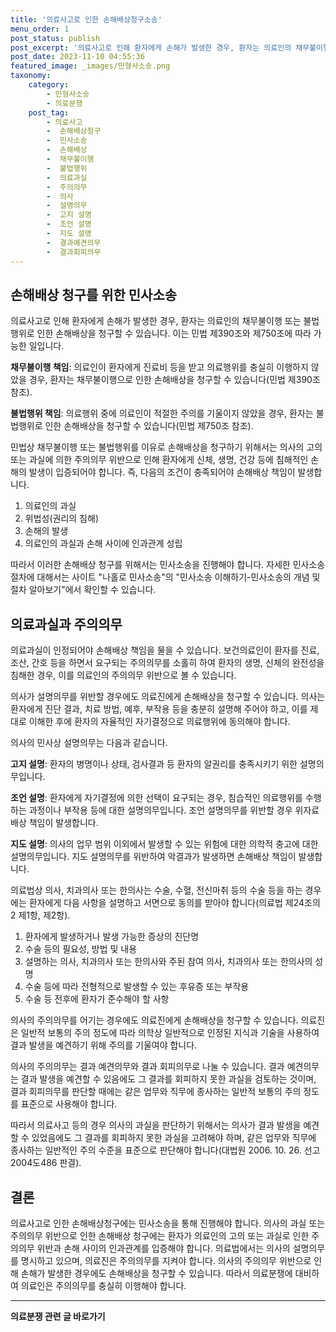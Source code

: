 ```yaml
---
title: '의료사고로 인한 손해배상청구소송'
menu_order: 1
post_status: publish
post_excerpt: '의료사고로 인해 환자에게 손해가 발생한 경우, 환자는 의료인의 채무불이행 또는 불법행위로 인한 손해배상을 청구할 수 있습니다. 이는 민법 제390조와 제750조에 따라 가능한 일입니다.'
post_date: 2023-11-10 04:55:36
featured_image: _images/민형사소송.png
taxonomy:
    category:
        - 민형사소송
        - 의료분쟁
    post_tag:
        - 의료사고
        -  손해배상청구
        -  민사소송
        -  손해배상
        -  채무불이행
        -  불법행위
        -  의료과실
        -  주의의무
        -  의사
        -  설명의무
        -  고지 설명
        -  조언 설명
        -  지도 설명
        -  결과예견의무
        -  결과회피의무
---
```


## 손해배상 청구를 위한 민사소송
의료사고로 인해 환자에게 손해가 발생한 경우, 환자는 의료인의 채무불이행 또는 불법행위로 인한 손해배상을 청구할 수 있습니다. 이는 민법 제390조와 제750조에 따라 가능한 일입니다.

**채무불이행 책임**: 의료인이 환자에게 진료비 등을 받고 의료행위를 충실히 이행하지 않았을 경우, 환자는 채무불이행으로 인한 손해배상을 청구할 수 있습니다(민법 제390조 참조).

**불법행위 책임**: 의료행위 중에 의료인이 적절한 주의를 기울이지 않았을 경우, 환자는 불법행위로 인한 손해배상을 청구할 수 있습니다(민법 제750조 참조).

민법상 채무불이행 또는 불법행위를 이유로 손해배상을 청구하기 위해서는 의사의 고의 또는 과실에 의한 주의의무 위반으로 인해 환자에게 신체, 생명, 건강 등에 침해적인 손해의 발생이 입증되어야 합니다. 즉, 다음의 조건이 충족되어야 손해배상 책임이 발생합니다.

1. 의료인의 과실
2. 위법성(권리의 침해)
3. 손해의 발생
4. 의료인의 과실과 손해 사이에 인과관계 성립

따라서 이러한 손해배상 청구를 위해서는 민사소송을 진행해야 합니다. 자세한 민사소송 절차에 대해서는 사이트 "나홀로 민사소송"의 "민사소송 이해하기-민사소송의 개념 및 절차 알아보기"에서 확인할 수 있습니다.

## 의료과실과 주의의무
의료과실이 인정되어야 손해배상 책임을 물을 수 있습니다. 보건의료인이 환자를 진료, 조산, 간호 등을 하면서 요구되는 주의의무를 소홀히 하여 환자의 생명, 신체의 완전성을 침해한 경우, 이를 의료인의 주의의무 위반으로 볼 수 있습니다.

의사가 설명의무를 위반할 경우에도 의료진에게 손해배상을 청구할 수 있습니다. 의사는 환자에게 진단 결과, 치료 방법, 예후, 부작용 등을 충분히 설명해 주어야 하고, 이를 제대로 이해한 후에 환자의 자율적인 자기결정으로 의료행위에 동의해야 합니다.

의사의 민사상 설명의무는 다음과 같습니다.

**고지 설명**: 환자의 병명이나 상태, 검사결과 등 환자의 알권리를 충족시키기 위한 설명의무입니다.

**조언 설명**: 환자에게 자기결정에 의한 선택이 요구되는 경우, 침습적인 의료행위를 수행하는 과정이나 부작용 등에 대한 설명의무입니다. 조언 설명의무를 위반할 경우 위자료 배상 책임이 발생합니다.

**지도 설명**: 의사의 업무 범위 이외에서 발생할 수 있는 위험에 대한 의학적 충고에 대한 설명의무입니다. 지도 설명의무를 위반하여 악결과가 발생하면 손해배상 책임이 발생합니다.

의료법상 의사, 치과의사 또는 한의사는 수술, 수혈, 전신마취 등의 수술 등을 하는 경우에는 환자에게 다음 사항을 설명하고 서면으로 동의를 받아야 합니다(의료법 제24조의2 제1항, 제2항).

1. 환자에게 발생하거나 발생 가능한 증상의 진단명
2. 수술 등의 필요성, 방법 및 내용
3. 설명하는 의사, 치과의사 또는 한의사와 주된 참여 의사, 치과의사 또는 한의사의 성명
4. 수술 등에 따라 전형적으로 발생할 수 있는 후유증 또는 부작용
5. 수술 등 전후에 환자가 준수해야 할 사항

의사의 주의의무를 어기는 경우에도 의료진에게 손해배상을 청구할 수 있습니다. 의료진은 일반적 보통의 주의 정도에 따라 의학상 일반적으로 인정된 지식과 기술을 사용하여 결과 발생을 예견하기 위해 주의를 기울여야 합니다.

의사의 주의의무는 결과 예견의무와 결과 회피의무로 나눌 수 있습니다. 결과 예견의무는 결과 발생을 예견할 수 있음에도 그 결과를 회피하지 못한 과실을 검토하는 것이며, 결과 회피의무를 판단할 때에는 같은 업무와 직무에 종사하는 일반적 보통의 주의 정도를 표준으로 사용해야 합니다.

따라서 의료사고 등의 경우 의사의 과실을 판단하기 위해서는 의사가 결과 발생을 예견할 수 있었음에도 그 결과를 회피하지 못한 과실을 고려해야 하며, 같은 업무와 직무에 종사하는 일반적인 주의 수준을 표준으로 판단해야 합니다(대법원 2006. 10. 26. 선고 2004도486 판결).

## 결론
의료사고로 인한 손해배상청구에는 민사소송을 통해 진행해야 합니다. 의사의 과실 또는 주의의무 위반으로 인한 손해배상 청구에는 환자가 의료인의 고의 또는 과실로 인한 주의의무 위반과 손해 사이의 인과관계를 입증해야 합니다. 의료법에서는 의사의 설명의무를 명시하고 있으며, 의료진은 주의의무를 지켜야 합니다. 의사의 주의의무 위반으로 인해 손해가 발생한 경우에도 손해배상을 청구할 수 있습니다. 따라서 의료분쟁에 대비하여 의료인은 주의의무를 충실히 이행해야 합니다.


<!-- wp:separator -->
<hr class="wp-block-separator has-alpha-channel-opacity"/>
<!-- /wp:separator -->

<!-- wp:group {"backgroundColor":"base","layout":{"type":"constrained"}} -->
<div class="wp-block-group has-base-background-color has-background"><!-- wp:paragraph {"align":"center","fontSize":"medium"} -->
<p class="has-text-align-center has-large-font-size"><strong>의료분쟁 관련 글 바로가기</strong></p>
<!-- /wp:paragraph -->


<!-- wp:latest-posts
{"categories":[{"id":19793,"count":19,"description":"","link":"https://uknowlaw.com/category/%ec%9d%98%eb%a3%8c%eb%b6%84%ec%9f%81/","name":"의료분쟁","slug":"의료분쟁","taxonomy":"category","parent":0,"meta":[],"_links":{"self":[{"href":"https://uknowlaw.com/wp-json/wp/v2/categories/19793"}],"collection":[{"href":"https://uknowlaw.com/wp-json/wp/v2/categories"}],"about":[{"href":"https://uknowlaw.com/wp-json/wp/v2/taxonomies/category"}],"wp:post_type":[{"href":"https://uknowlaw.com/wp-json/wp/v2/posts?categories=19793"}],"curies":[{"name":"wp","href":"https://api.w.org/{rel}","templated":true}]}}],"postsToShow":100,"excerptLength":28,"postLayout":"grid","columns":2,"featuredImageAlign":"left","featuredImageSizeSlug":"large","fontSize":"small"} /--></div>
<!-- /wp:group -->